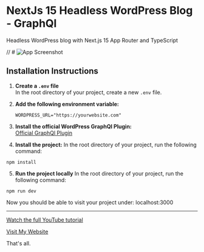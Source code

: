 # NextJs 15 Headless WordPress Blog - GraphQl
Headless WordPress blog with Next.js 15 App Router and TypeScript

// # ![App Screenshot](https://github.com/RaddyTheBrand/60_NextJs-Headless_WordPress_Blog/blob/main/screenshot.jpg)

## Installation Instructions

1. **Create a `.env` file**  
   In the root directory of your project, create a new `.env` file.  

2. **Add the following environment variable:**  

   ```env
   WORDPRESS_URL="https://yourwebsite.com"

3. **Install the official WordPress GraphQl Plugin:**  
  [Official GraphQl Plugin](https://www.wpgraphql.com/)

4. **Install the project:** 
  In the root directory of your project, run the following command:

  `npm install`

5. **Run the project locally** 
  In the root directory of your project, run the following command:

  `npm run dev`

Now you should be able to visit your project under: localhost:3000

---

[Watch the full YouTube tutorial](https://raddy.dev)

[Visit My Website](https://raddy.dev)


That's all.
